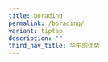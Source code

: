 ```yaml
---
title: borading
permalink: /borading/
variant: tiptap
description: ""
third_nav_title: 华中的优势
---
```

